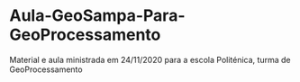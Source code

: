 # Aula-GeoSampa-Para-GeoProcessamento
Material e aula ministrada em 24/11/2020 para a escola Politénica, turma de GeoProcessamento
